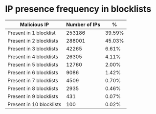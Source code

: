 # IP presence frequency in blocklists
| Malicious IP | Number of IPs | % |
|----|----|----|
| Present in 1 blocklist | 253186 | 39.59% |
| Present in 2 blocklists | 288001 | 45.03% |
| Present in 3 blocklists | 42265 | 6.61% |
| Present in 4 blocklists | 26305 | 4.11% |
| Present in 5 blocklists | 12760 | 2.00% |
| Present in 6 blocklists | 9086 | 1.42% |
| Present in 7 blocklists | 4509 | 0.70% |
| Present in 8 blocklists | 2935 | 0.46% |
| Present in 9 blocklists | 431 | 0.07% |
| Present in 10 blocklists | 100 | 0.02% |
